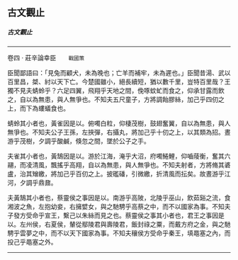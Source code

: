 

## 古文觀止

##### 古文觀止

* * *

卷四 ‧ 莊辛論幸臣　　`戰國策`

臣聞鄙語曰：「見兔而顧犬，未為晚也；亡羊而補牢，未為遲也。」臣聞昔湯、武以百里昌，桀、紂以天下亡。今楚國雖小，絕長續短，猶以數千里，豈特百里哉？王獨不見夫蜻蛉乎？六足四翼，飛翔乎天地之間，俛啄蚊虻而食之，仰承甘露而飲之，自以為無患，與人無爭也。不知夫五尺童子，方將調飴膠絲，加己乎四仞之上，而下為螻蟻食也。

蜻蛉其小者也，黃雀因是以。俯噣白粒，仰棲茂樹，鼓翅奮翼，自以為無患，與人無爭也。不知夫公子王孫，左挾彈，右攝丸，將加己乎十仞之上，以其類為招。晝游乎茂樹，夕調乎酸鹹，倏忽之間，墜於公子之手。

夫雀其小者也，黃鵠因是以。游於江海，淹乎大沼，府噣䱧鯉，仰嚙䔖衡，奮其六翮，而凌清風，飄搖乎高翔，自以為無患，與人無爭也。不知夫射者，方將脩其碆盧，治其矰繳，將加己乎百仞之上。披礛磻，引微繳，折清風而抎矣。故晝游乎江河，夕調乎鼎鼐。

夫黃鵠其小者也，蔡靈侯之事因是以。南游乎高陂，北陵乎巫山，飲茹谿之流，食湘波之魚，左抱幼妾，右擁嬖女，與之馳騁乎高蔡之中，而不以國家為事。不知夫子發方受命乎宣王，繫己以朱絲而見之也。蔡靈侯之事其小者也，君王之事因是以。左州侯，右夏侯，輦從鄢陵君與壽陵君，飯封祿之粟，而戴方府之金，與之馳騁乎雲夢之中，而不以天下國家為事。不知夫穰侯方受命乎秦王，填黽塞之內，而投己乎黽塞之外。

* * *

